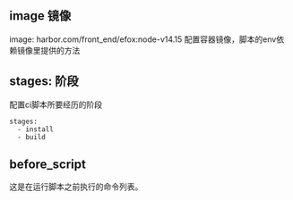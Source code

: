 ## image 镜像
 image: harbor.com/front_end/efox:node-v14.15
配置容器镜像，脚本的env依赖镜像里提供的方法

## stages: 阶段
配置ci脚本所要经历的阶段
```
stages:
  - install
  - build
```
## before_script 
这是在运行脚本之前执行的命令列表。

